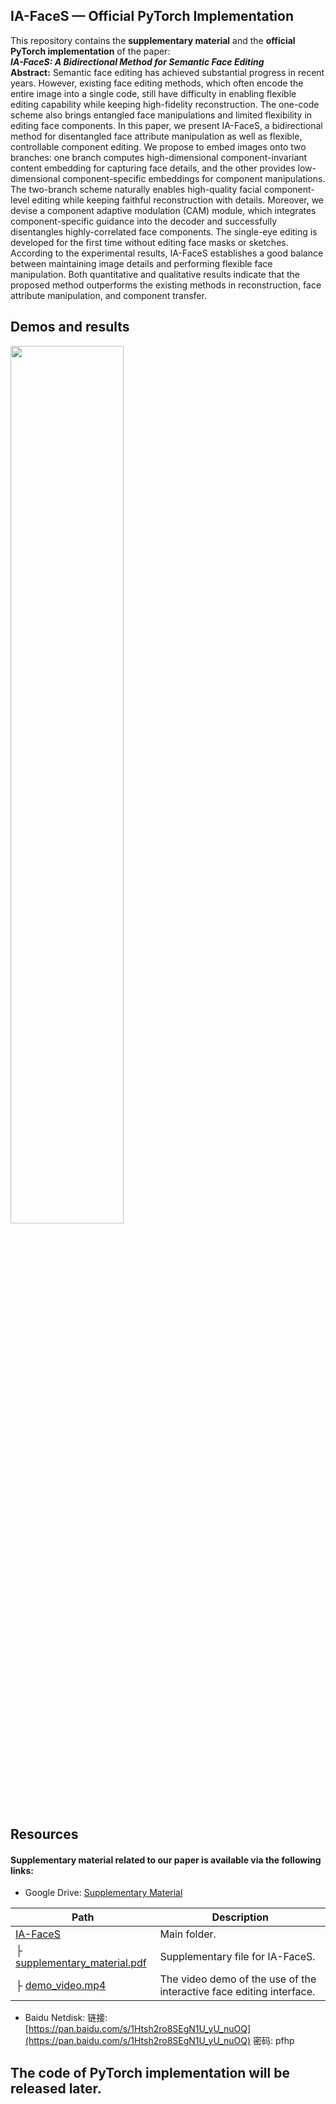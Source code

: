 <a name="ykjVp"></a>

## IA-FaceS — Official PyTorch Implementation

This repository contains  the **supplementary material** and  the **official PyTorch implementation** of the paper:<br /> **_IA-FaceS: A Bidirectional Method for Semantic Face Editing_**
<br />**Abstract:** Semantic face editing has achieved substantial progress in recent years. However, existing face editing methods, which often encode the entire image into a single code, still have difficulty in enabling flexible editing capability while keeping high-fidelity reconstruction. The one-code scheme also brings entangled face manipulations and limited flexibility in editing face components. In this paper, we present IA-FaceS, a bidirectional method for disentangled face attribute manipulation as well as flexible, controllable component editing. We propose to embed images onto two branches: one branch computes high-dimensional component-invariant content embedding for capturing face details, and the other provides low-dimensional component-specific embeddings for component manipulations. The two-branch scheme naturally enables high-quality facial component-level editing while keeping faithful reconstruction with details. Moreover, we devise a component adaptive modulation (CAM) module, which integrates component-specific guidance into the decoder and successfully disentangles highly-correlated face components. The single-eye editing is developed for the first time without editing face masks or sketches. According to the experimental results, IA-FaceS establishes a good balance between maintaining image details and performing flexible face manipulation. Both quantitative and qualitative results indicate that the proposed method outperforms the existing methods in reconstruction, face attribute manipulation, and component transfer.
<a name="wINHE"></a>

## Demos and results

<img src = "https://github.com/CMACH508/IA-FaceS/blob/main/IA-FaceS_demo.gif" width="60%"/>


## Resources

<a name="IJMYC"></a>

#### Supplementary material related to our paper is available via the following links:

- Google Drive: [Supplementary Material](https://drive.google.com/drive/folders/1yNWjWhaZztQjMxNwYT8I23auVe-Jep5G?usp=sharing)

| **Path**                                                     | **Description**                                              |
| ------------------------------------------------------------ | ------------------------------------------------------------ |
| [IA-FaceS](https://drive.google.com/drive/folders/1yNWjWhaZztQjMxNwYT8I23auVe-Jep5G?usp=sharing) | Main folder.                                                 |
| ├  [supplementary_material.pdf](https://drive.google.com/file/d/1UZsyvuJYQtE2McfGHuZ2kfx0SIfKt3AH/view?usp=sharing) | Supplementary file for IA-FaceS.                             |
| ├  [demo_video.mp4](xx)                                      | The video demo of the use of the interactive face editing interface. |

- Baidu Netdisk: 链接: [https://pan.baidu.com/s/1Htsh2ro8SEgN1U_yU_nuOQ](https://pan.baidu.com/s/1Htsh2ro8SEgN1U_yU_nuOQ)  密码: pfhp
  <a name="Cc8k5"></a>

## The code of PyTorch implementation will be released later.<br /><br />

